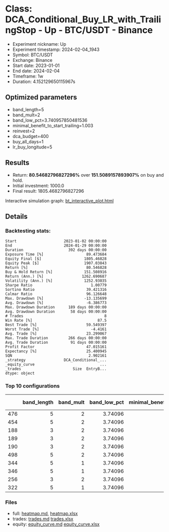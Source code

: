 # Class: DCA_Conditional_Buy_LR_with_TrailingStop - Up - BTC/USDT - Binance

- Experiment nickname: Up 
- Experiment timestamp: 2024-02-04_1943 
- Symbol: BTC/USDT
- Exchange: Binance
- Start date: 2023-01-01
- End date: 2024-02-04
- Timeframe: 1w
- Duration: 4.152129650115967s

## Optimized parameters

- band_length=5
- band_mult=2
- band_low_pct=3.740957850481536
- minimal_benefit_to_start_trailing=1.003
- reinvest=2
- dca_budget=400
- buy_all_days=1
- lr_buy_longitude=5

## Results

- Return: **80.54682796827296%** over **151.5089157893907%** on buy and hold.
- Initial investment: 1000.0
- Final result: 1805.4682796827296

Interactive simulation graph: [bt_interactive_plot.html](bt_interactive_plot.html)

## Details 
### Backtesting stats:

```
Start                     2023-01-02 00:00:00
End                       2024-01-29 00:00:00
Duration                    392 days 00:00:00
Exposure Time [%]                   89.473684
Equity Final [$]                   1805.46828
Equity Peak [$]                    1907.03843
Return [%]                          80.546828
Buy & Hold Return [%]              151.508916
Return (Ann.) [%]                 1262.690687
Volatility (Ann.) [%]              1252.93035
Sharpe Ratio                          1.00779
Sortino Ratio                       39.421316
Calmar Ratio                        96.126648
Max. Drawdown [%]                  -13.135699
Avg. Drawdown [%]                   -6.386773
Max. Drawdown Duration      189 days 00:00:00
Avg. Drawdown Duration       58 days 00:00:00
# Trades                                    8
Win Rate [%]                             87.5
Best Trade [%]                      59.549397
Worst Trade [%]                       -4.4161
Avg. Trade [%]                      23.299067
Max. Trade Duration         266 days 00:00:00
Avg. Trade Duration          91 days 00:00:00
Profit Factor                       47.015161
Expectancy [%]                      25.400945
SQN                                  2.902161
_strategy                 DCA_Conditional_...
_equity_curve                             ...
_trades                       Size  EntryB...
dtype: object
```

### Top 10 configurations

|     |   band_length |   band_mult |   band_low_pct |   minimal_benefit_to_start_trailing |   reinvest |   dca_budget |   buy_all_days |   lr_buy_longitude |   Return [%] |
|----:|--------------:|------------:|---------------:|------------------------------------:|-----------:|-------------:|---------------:|-------------------:|-------------:|
| 476 |             5 |           2 |        3.74096 |                               1.003 |          2 |          400 |              1 |                  5 |      80.5468 |
| 454 |             5 |           2 |        3.74096 |                               1.003 |          2 |          200 |              1 |                  5 |      75.9569 |
| 188 |             3 |           2 |        3.74096 |                               1.003 |          2 |          200 |              1 |                  3 |      75.5844 |
| 189 |             3 |           2 |        3.74096 |                               1.003 |          2 |          200 |              1 |                  4 |      74.2965 |
| 190 |             3 |           2 |        3.74096 |                               1.003 |          2 |          200 |              1 |                  5 |      72.9534 |
| 498 |             5 |           2 |        3.74096 |                               1.003 |          2 |          500 |              1 |                  5 |      71.1793 |
| 344 |             5 |           1 |        3.74096 |                               1.003 |          2 |          400 |              1 |                  5 |      71.005  |
| 346 |             5 |           1 |        3.74096 |                               1.003 |          2 |          400 |              1 |                  7 |      70.9243 |
| 256 |             3 |           2 |        3.74096 |                               1.003 |          2 |         1000 |              1 |                  5 |      70.3001 |
| 322 |             5 |           1 |        3.74096 |                               1.003 |          2 |          200 |              1 |                  5 |      70.0216 |

### Files

- full: [heatmap.md](heatmap_df.md), [heatmap.xlsx](heatmap_df.xlsx) 
- trades: [trades.md](trades.md) [trades.xlsx](trades.xlsx)
- equity: [equity_curve.md](equity_curve.md) [equity_curve.xlsx](equity_curve.xlsx)

